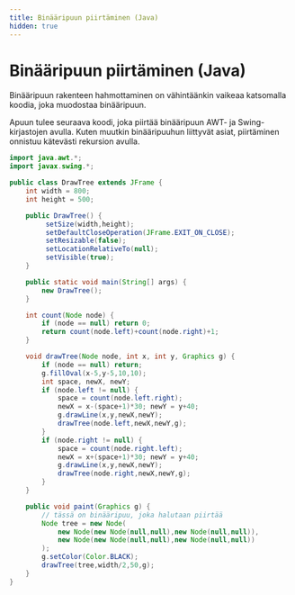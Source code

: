 ```yaml
---
title: Binääripuun piirtäminen (Java)
hidden: true
---
```


# Binääripuun piirtäminen (Java)

Binääripuun rakenteen hahmottaminen on vähintäänkin vaikeaa katsomalla koodia, joka muodostaa binääripuun.

Apuun tulee seuraava koodi, joka piirtää binääripuun AWT- ja Swing-kirjastojen avulla. Kuten muutkin binääripuuhun liittyvät asiat, piirtäminen onnistuu kätevästi rekursion avulla.

```java
import java.awt.*;
import javax.swing.*;

public class DrawTree extends JFrame {
    int width = 800;
    int height = 500;

    public DrawTree() {
         setSize(width,height);
         setDefaultCloseOperation(JFrame.EXIT_ON_CLOSE);
         setResizable(false);
         setLocationRelativeTo(null);
         setVisible(true);
    }

    public static void main(String[] args) {
        new DrawTree();
    }

    int count(Node node) {
        if (node == null) return 0;
        return count(node.left)+count(node.right)+1;
    }

    void drawTree(Node node, int x, int y, Graphics g) {
        if (node == null) return;
        g.fillOval(x-5,y-5,10,10);
        int space, newX, newY;
        if (node.left != null) {
            space = count(node.left.right);
            newX = x-(space+1)*30; newY = y+40;
            g.drawLine(x,y,newX,newY);
            drawTree(node.left,newX,newY,g);
        }
        if (node.right != null) {
            space = count(node.right.left);
            newX = x+(space+1)*30; newY = y+40;
            g.drawLine(x,y,newX,newY);
            drawTree(node.right,newX,newY,g);
        }
    }

    public void paint(Graphics g) {
        // tässä on binääripuu, joka halutaan piirtää
        Node tree = new Node(
            new Node(new Node(null,null),new Node(null,null)),
            new Node(new Node(null,null),new Node(null,null))
        );
        g.setColor(Color.BLACK);
        drawTree(tree,width/2,50,g);
    }
}
```
